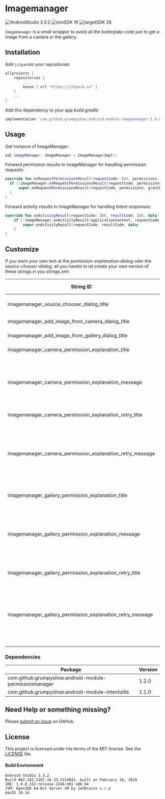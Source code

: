 
# Imagemanager

![AndroidStudio 3.3.2](https://img.shields.io/badge/Android_Studio-3.3.2-brightgreen.svg)
![minSDK 19](https://img.shields.io/badge/minSDK-API_19-orange.svg?style=flat)
  ![targetSDK 28](https://img.shields.io/badge/targetSDK-API_28-blue.svg)

`Imagemanager` is a small wrapper to avoid all the boilerplate code just to get a image from a camera or the gallery.

## Installation

Add `jitpack`to your repositories
```gradle
allprojects {
    repositories {
        ...
        maven { url "https://jitpack.io" }
    }
    ...
}
```

Add this dependency to your app _build.gradle_:
```gradle
implementation 'com.github.grumpyshoe:android-module-imagemanager:1.0.0'
```

## Usage

Get instance of ImageManager:
```kotlin
val imageManager: ImageManager = ImageManagerImpl()
```

Forward permission results to ImageManager for handling permission requests:
```kotlin
override fun onRequestPermissionsResult(requestCode: Int, permissions: Array<out String>, grantResults: IntArray) {
  if (!imageManager.onRequestPermissionsResult(requestCode, permissions, grantResults)) {
      super.onRequestPermissionsResult(requestCode, permissions, grantResults)
  }
}
```


Forward activity results to ImageManager for handling Intent responses:
```kotlin
override fun onActivityResult(requestCode: Int, resultCode: Int, data: Intent?) {
    if (!imageManager.onActivityResult(applicationContext, requestCode, resultCode, data)) {
        super.onActivityResult(requestCode, resultCode, data)
    }
}
```

## Customize

If you want your own text at the _permission-explanation-dialog_ oder the _source-chosser-dialog_, all you haveto to ist create your own version of these strings in you _strings.xml_:

| String ID  | Default value |
| ------------ | ------------ |
| imagemanager_source_chooser_dialog_title | Choose image source |
| imagemanager_add_image_from_camera_dialog_title | Create new image |
| imagemanager_add_image_from_gallery_dialog_title | Add from gallery |
| imagemanager_camera_permission_explanation_title | Camera Permission |
| imagemanager_camera_permission_explanation_message | The App needs the Camera Permission to be able to create new images |
| imagemanager_camera_permission_explanation_retry_title | Camera Permission |
| imagemanager_camera_permission_explanation_retry_message | Without this permission you will not be able to get new images from your camera. |
| imagemanager_gallery_permission_explanation_title | External Storage Permission |
| imagemanager_gallery_permission_explanation_message | The App needs access to your external storage to be able to show your images. |
| imagemanager_gallery_permission_explanation_retry_title | External Storage Permission |
| imagemanager_gallery_permission_explanation_retry_message | Without this permission you will not be able to get new images from your gallery. |


### Dependencies
| Package  | Version  |
| ------------ | ------------ |
| com.github.grumpyshoe:android-module-permissionmanager  | 1.2.0  |
| com.github.grumpyshoe:android-module-intentutils | 1.1.0  |


## Need Help or something missing?

Please [submit an issue](https://github.com/grumpyshoe/android-module-imagemanager/issues) on GitHub.


## License

This project is licensed under the terms of the MIT license. See the [LICENSE](LICENSE) file.


#### Build Environment
```
Android Studio 3.3.2
Build #AI-182.5107.16.33.5314842, built on February 16, 2019
JRE: 1.8.0_152-release-1248-b01 x86_64
JVM: OpenJDK 64-Bit Server VM by JetBrains s.r.o
macOS 10.14
```
